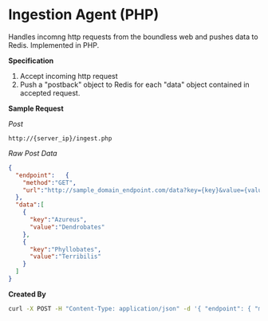 # Ingestion Agent (PHP)
Handles incomng http requests from the boundless web and pushes data to Redis. Implemented in PHP.

__Specification__

1. Accept incoming http request
2. Push a "postback" object to Redis for each "data" object contained in accepted request.

__Sample Request__

*Post*

`http://{server_ip}/ingest.php`

*Raw Post Data*

```json 
{ 
  "endpoint":	{
    "method":"GET",
    "url":"http://sample_domain_endpoint.com/data?key={key}&value={value}&foo={bar}"
  },
  "data":[
    {
      "key":"Azureus",
      "value":"Dendrobates"
    },
    {
      "key":"Phyllobates",
      "value":"Terribilis"
    }
  ]
}
```

__Created By__

```bash
curl -X POST -H "Content-Type: application/json" -d '{ "endpoint": { "method":"GET", "url":"http://sample_domain_endpoint.com/data?key={key}&value={value}&foo={bar}" }, "data":[ { "key":"Azureus", "value":"Dendrobates" }, { "key":"Phyllobates", "value":"Terribilis" } ] }' http://{server-ip}/ingest.php
```
